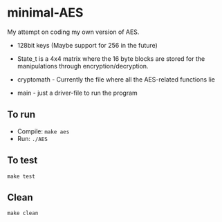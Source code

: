 # minimal-AES

My attempt on coding my own version of AES.

* 128bit keys (Maybe support for 256 in the future)
* State_t is a 4x4 matrix where the 16 byte blocks are stored for the manipulations through encryption/decryption.

* cryptomath - Currently the file where all the AES-related functions lie
* main - just a driver-file to run the program

## To run
* Compile:  `make aes`
* Run: `./AES`

## To test
`make test`

## Clean
`make clean`
